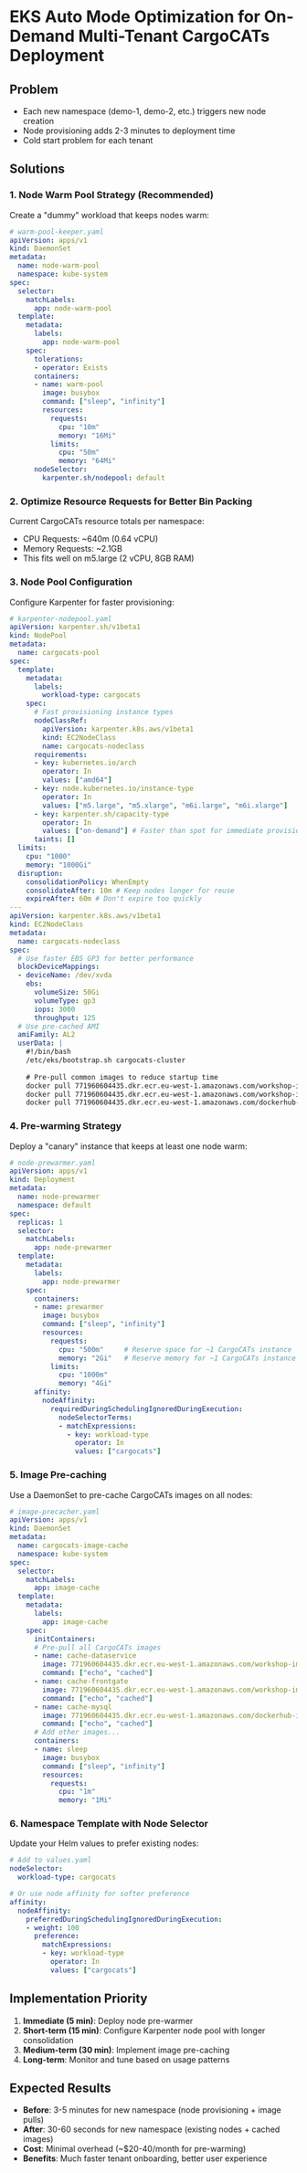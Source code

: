 # EKS Auto Mode Optimization for On-Demand Multi-Tenant CargoCATs Deployment

## Problem
- Each new namespace (demo-1, demo-2, etc.) triggers new node creation
- Node provisioning adds 2-3 minutes to deployment time
- Cold start problem for each tenant

## Solutions

### 1. Node Warm Pool Strategy (Recommended)

Create a "dummy" workload that keeps nodes warm:

```yaml
# warm-pool-keeper.yaml
apiVersion: apps/v1
kind: DaemonSet
metadata:
  name: node-warm-pool
  namespace: kube-system
spec:
  selector:
    matchLabels:
      app: node-warm-pool
  template:
    metadata:
      labels:
        app: node-warm-pool
    spec:
      tolerations:
      - operator: Exists
      containers:
      - name: warm-pool
        image: busybox
        command: ["sleep", "infinity"]
        resources:
          requests:
            cpu: "10m"
            memory: "16Mi"
          limits:
            cpu: "50m"
            memory: "64Mi"
      nodeSelector:
        karpenter.sh/nodepool: default
```

### 2. Optimize Resource Requests for Better Bin Packing

Current CargoCATs resource totals per namespace:
- CPU Requests: ~640m (0.64 vCPU)
- Memory Requests: ~2.1GB
- This fits well on m5.large (2 vCPU, 8GB RAM)

### 3. Node Pool Configuration

Configure Karpenter for faster provisioning:

```yaml
# karpenter-nodepool.yaml
apiVersion: karpenter.sh/v1beta1
kind: NodePool
metadata:
  name: cargocats-pool
spec:
  template:
    metadata:
      labels:
        workload-type: cargocats
    spec:
      # Fast provisioning instance types
      nodeClassRef:
        apiVersion: karpenter.k8s.aws/v1beta1
        kind: EC2NodeClass
        name: cargocats-nodeclass
      requirements:
      - key: kubernetes.io/arch
        operator: In
        values: ["amd64"]
      - key: node.kubernetes.io/instance-type
        operator: In
        values: ["m5.large", "m5.xlarge", "m6i.large", "m6i.xlarge"]
      - key: karpenter.sh/capacity-type
        operator: In
        values: ["on-demand"] # Faster than spot for immediate provisioning
      taints: []
  limits:
    cpu: "1000"
    memory: "1000Gi"
  disruption:
    consolidationPolicy: WhenEmpty
    consolidateAfter: 10m # Keep nodes longer for reuse
    expireAfter: 60m # Don't expire too quickly
---
apiVersion: karpenter.k8s.aws/v1beta1
kind: EC2NodeClass
metadata:
  name: cargocats-nodeclass
spec:
  # Use faster EBS GP3 for better performance
  blockDeviceMappings:
  - deviceName: /dev/xvda
    ebs:
      volumeSize: 50Gi
      volumeType: gp3
      iops: 3000
      throughput: 125
  # Use pre-cached AMI
  amiFamily: AL2
  userData: |
    #!/bin/bash
    /etc/eks/bootstrap.sh cargocats-cluster
    
    # Pre-pull common images to reduce startup time
    docker pull 771960604435.dkr.ecr.eu-west-1.amazonaws.com/workshop-images/dataservice:v1.1 &
    docker pull 771960604435.dkr.ecr.eu-west-1.amazonaws.com/workshop-images/frontgateservice:v1 &
    docker pull 771960604435.dkr.ecr.eu-west-1.amazonaws.com/dockerhub-images/library/mysql:9 &
```

### 4. Pre-warming Strategy

Deploy a "canary" instance that keeps at least one node warm:

```yaml
# node-prewarmer.yaml
apiVersion: apps/v1
kind: Deployment
metadata:
  name: node-prewarmer
  namespace: default
spec:
  replicas: 1
  selector:
    matchLabels:
      app: node-prewarmer
  template:
    metadata:
      labels:
        app: node-prewarmer
    spec:
      containers:
      - name: prewarmer
        image: busybox
        command: ["sleep", "infinity"]
        resources:
          requests:
            cpu: "500m"     # Reserve space for ~1 CargoCATs instance
            memory: "2Gi"   # Reserve memory for ~1 CargoCATs instance
          limits:
            cpu: "1000m"
            memory: "4Gi"
      affinity:
        nodeAffinity:
          requiredDuringSchedulingIgnoredDuringExecution:
            nodeSelectorTerms:
            - matchExpressions:
              - key: workload-type
                operator: In
                values: ["cargocats"]
```

### 5. Image Pre-caching

Use a DaemonSet to pre-cache CargoCATs images on all nodes:

```yaml
# image-precacher.yaml
apiVersion: apps/v1
kind: DaemonSet
metadata:
  name: cargocats-image-cache
  namespace: kube-system
spec:
  selector:
    matchLabels:
      app: image-cache
  template:
    metadata:
      labels:
        app: image-cache
    spec:
      initContainers:
      # Pre-pull all CargoCATs images
      - name: cache-dataservice
        image: 771960604435.dkr.ecr.eu-west-1.amazonaws.com/workshop-images/dataservice:v1.1
        command: ["echo", "cached"]
      - name: cache-frontgate
        image: 771960604435.dkr.ecr.eu-west-1.amazonaws.com/workshop-images/frontgateservice:v1
        command: ["echo", "cached"]
      - name: cache-mysql
        image: 771960604435.dkr.ecr.eu-west-1.amazonaws.com/dockerhub-images/library/mysql:9
        command: ["echo", "cached"]
      # Add other images...
      containers:
      - name: sleep
        image: busybox
        command: ["sleep", "infinity"]
        resources:
          requests:
            cpu: "1m"
            memory: "1Mi"
```

### 6. Namespace Template with Node Selector

Update your Helm values to prefer existing nodes:

```yaml
# Add to values.yaml
nodeSelector:
  workload-type: cargocats

# Or use node affinity for softer preference
affinity:
  nodeAffinity:
    preferredDuringSchedulingIgnoredDuringExecution:
    - weight: 100
      preference:
        matchExpressions:
        - key: workload-type
          operator: In
          values: ["cargocats"]
```

## Implementation Priority

1. **Immediate (5 min)**: Deploy node pre-warmer
2. **Short-term (15 min)**: Configure Karpenter node pool with longer consolidation
3. **Medium-term (30 min)**: Implement image pre-caching
4. **Long-term**: Monitor and tune based on usage patterns

## Expected Results

- **Before**: 3-5 minutes for new namespace (node provisioning + image pulls)
- **After**: 30-60 seconds for new namespace (existing nodes + cached images)
- **Cost**: Minimal overhead (~$20-40/month for pre-warming)
- **Benefits**: Much faster tenant onboarding, better user experience